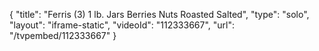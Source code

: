 {
    "title": "Ferris (3) 1 lb. Jars Berries   Nuts  Roasted   Salted",
    "type": "solo",
    "layout": "iframe-static",
    "videoId": "112333667",
    "url": "\/tvpembed\/112333667"
}